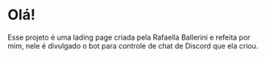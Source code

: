 # Olá!

Esse projeto é uma lading page criada pela Rafaella Ballerini e refeita por mim, nele é divulgado o bot para controle de chat de Discord que ela criou.
